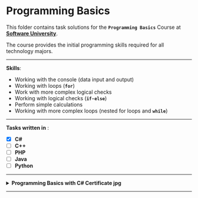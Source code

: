 # Programming Basics

This folder contains task solutions for the **`Programming Basics`** Course at **[Software University](https://softuni.bg/)**.

The course provides the initial programming skills required for all technology majors. 

---

**Skills**:
* Working with the console (data input and output)
* Working with loops (**`for`**)
* Work with more complex logical checks
* Working with logical checks (**`if-else`**)
* Perform simple calculations
* Working with more complex loops (nested for loops and **`while`**)

---

**Tasks written in** :
- [x] **C#** &nbsp;&nbsp;&nbsp;&nbsp;&nbsp;&nbsp;&nbsp;&nbsp;&nbsp;&nbsp;&nbsp;&nbsp;&nbsp;&nbsp;&nbsp;&nbsp;&nbsp;&nbsp;&nbsp;&nbsp;&nbsp;&nbsp;&nbsp;&nbsp;&nbsp;&nbsp;&nbsp; 
- [ ] **C++**
- [ ] **PHP**
- [ ] **Java**
- [ ] **Python**

---

<details>
  <summary><b>Programming Basics with C# Certificate jpg</b></summary>
  <p align="center">
   <img src="https://raw.githubusercontent.com/radrex/SoftuniCourses/master/certificates/Programming%20Basics%20C%23.jpg">
  </p>
</details>

---
